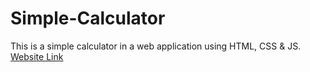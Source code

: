 # Simple-Calculator
This is a simple calculator in a web application using HTML, CSS &amp; JS.</br>
[Website Link](https://indira1vik.github.io/simplecalc/site/)
